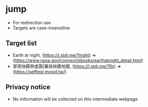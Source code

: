 # jump

- For redirection use
- Targets are case-insensitive

## Target list

- Earth at night, (https://j.stdj.me/?night) => (https://www.nasa.gov/connect/ebooks/earthatnight_detail.html)
- 家用快篩熱度圖|藥局快篩地圖, (https://j.stdj.me/?Rx) => (https://selftest.mowd.tw/)

## Privacy notice

- No information will be collected on this intermediate webpage
